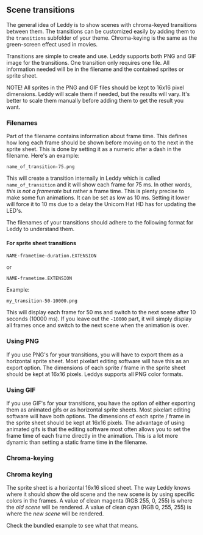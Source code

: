 ## Scene transitions
The general idea of Leddy is to show scenes with chroma-keyed transitions between them. The transitions can be customized easily by adding them to the `transitions` subfolder of your theme. Chroma-keying is the same as the green-screen effect used in movies.

Transitions are simple to create and use. Leddy supports both PNG and GIF image for the transitions. One transition only requires one file. All information needed will be in the filename and the contained sprites or sprite sheet.

NOTE! All sprites in the PNG and GIF files should be kept to 16x16 pixel dimensions. Leddy will scale them if needed, but the results will vary. It's better to scale them manually before adding them to get the result you want.

### Filenames
Part of the filename contains information about frame time. This defines how long each frame should be shown before moving on to the next in the sprite sheet. This is done by setting it as a numeric after a dash in the filename. Here's an example:
```
name_of_transition-75.png
```
This will create a transition internally in Leddy which is called `name_of_transition` and it will show each frame for 75 ms. In other words, *this is not a framerate* but rather a frame time. This is plenty precise to make some fun animations. It can be set as low as 10 ms. Setting it lower will force it to 10 ms due to a delay the Unicorn Hat HD has for updating the LED's.


The filenames of your transitions should adhere to the following format for Leddy to understand them.
#### For sprite sheet transitions
```
NAME-frametime-duration.EXTENSION
```
or
```
NAME-frametime.EXTENSION
```
Example:
```
my_transition-50-10000.png
```
This will display each frame for 50 ms and switch to the next scene after 10 seconds (10000 ms). If you leave out the `-10000` part, it will simply display all frames once and switch to the next scene when the animation is over.

### Using PNG
If you use PNG's for your transitions, you will have to export them as a horizontal sprite sheet. Most pixelart editing software will have this as an export option. The dimensions of each sprite / frame in the sprite sheet should be kept at 16x16 pixels. Leddys supports all PNG color formats.

### Using GIF
If you use GIF's for your transitions, you have the option of either exporting them as animated gifs or as horizontal sprite sheets. Most pixelart editing software will have both options. The dimensions of each sprite / frame in the sprite sheet should be kept at 16x16 pixels. The advantage of using animated gifs is that the editing software most often allows you to set the frame time of each frame directly in the animation. This is a lot more dynamic than setting a static frame time in the filename.

### Chroma-keying



### Chroma keying
The sprite sheet is a horizontal 16x16 sliced sheet. The way Leddy knows where it should show the old scene and the new scene is by using specific colors in the frames. A value of clean magenta (RGB 255, 0, 255) is where the *old scene* will be rendered. A value of clean cyan (RGB 0, 255, 255) is where the *new scene* will be rendered.

Check the bundled example to see what that means.
